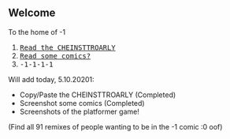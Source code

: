 ## Welcome
To the home of -1

1. [<kbd>Read the CHEINSTTROARLY</kbd>](/TheCHEINSTTROARLY/Contents)
2. [<kbd>Read some comics?</kbd>](/ComicSketch/Contents)
3. <kbd>-1-1-1-1</kbd>

Will add today, 5.10.20201:  
- Copy/Paste the CHEINSTTROARLY (Completed)
- Screenshot some comics (Completed)
- Screenshots of the platformer game!

(Find all 91 remixes of people wanting to be in the -1 comic :0 oof)

